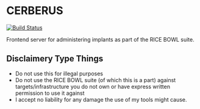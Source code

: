 # CERBERUS

[![Build Status](https://circleci.com/gh/cow-co/cerberus.svg?style=svg)](https://app.circleci.com/pipelines/github/cow-co/cerberus)

Frontend server for administering implants as part of the RICE BOWL suite.

## Disclaimery Type Things

- Do not use this for illegal purposes 
- Do not use the RICE BOWL suite (of which this is a part) against targets/infrastructure you do not own or have express written permission to use it against
- I accept no liability for any damage the use of my tools might cause. 